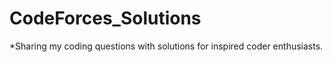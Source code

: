# CodeForces_Solutions



*Sharing my coding questions with solutions for inspired coder enthusiasts.
